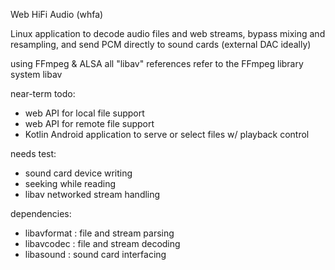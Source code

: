 Web HiFi Audio (whfa)

Linux application to decode audio files and web streams, bypass mixing and resampling, and send PCM directly to sound cards (external DAC ideally)

using FFmpeg & ALSA
all "libav" references refer to the FFmpeg library system libav

near-term todo:

- web API for local file support
- web API for remote file support
- Kotlin Android application to serve or select files w/ playback control

needs test:

- sound card device writing
- seeking while reading
- libav networked stream handling

dependencies:

- libavformat : file and stream parsing
- libavcodec : file and stream decoding
- libasound : sound card interfacing

